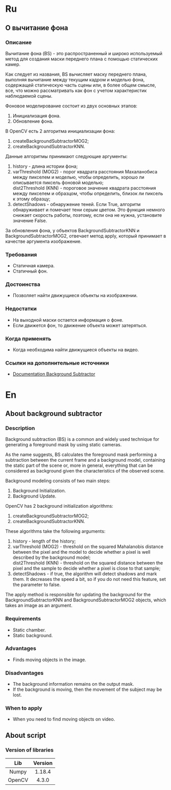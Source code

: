 # Ru
## О вычитание фона 
### Описание
Вычитание фона (BS) - это распространенный и широко используемый метод для создания маски переднего плана с помощью статических камер.

Как следует из названия, BS вычисляет маску переднего плана, выполняя вычитание между текущим кадром и моделью фона, содержащей статическую часть сцены или, в более общем смысле, все, что можно рассматривать как фон с учетом характеристик наблюдаемой сцены.

Фоновое моделирование состоит из двух основных этапов:
1. Инициализация фона.
2. Обновление фона.

В OpenCV есть 2 алгоритма инициализации фона:
1. createBackgroundSubtractorMOG2;
2. createBackgroundSubtractorKNN.

Данные алгоритмы принимают следующие аргументы:
1. history - длина истории фона;
2. varThreshold (MOG2) - порог квадрата расстояния Махаланобиса между пикселем и моделью, чтобы определить, хорошо ли описывается пиксель фоновой моделью;<br>
   dist2Threshold (KNN) - пороговое значение квадрата расстояния между пикселем и образцом, чтобы определить, близок ли пиксель к этому образцу;
3. detectShadows - обнаружение теней. Если True, алгоритм обнаруживает и помечает тени серым цветом. Это функция немного снижает скорость работы, поэтому, если она не нужна, установите значение False.

За обновления фона, у объектов BackgroundSubtractorKNN и BackgroundSubtractorMOG2, отвечает метод apply, который принимает в качестве аргумента изображение.

### Требования
+ Статичная камера.
+ Статичный фон. 

### Достоинства
+ Позволяет найти движущиеся объекты на изображении.

### Недостатки 
+ На выходной маски остается информация о фоне.
+ Если движется фон, то движение объекта может затеряться.

### Когда применять
+ Когда необходима найти движущиеся объекты на видео.

### Ссылки на дополнительные источники
* [Documentation Background Subtractor](https://docs.opencv.org/master/de/de1/group__video__motion.html)


# En
## About background subtractor
### Description
Background subtraction (BS) is a common and widely used technique for generating a foreground mask by using static cameras.

As the name suggests, BS calculates the foreground mask performing a subtraction between the current frame and a background model, containing the static part of the scene or, more in general, everything that can be considered as background given the characteristics of the observed scene.

Background modeling consists of two main steps:
1. Background Initialization.
2. Background Update.

OpenCV has 2 background initialization algorithms:
1. createBackgroundSubtractorMOG2;
2. createBackgroundSubtractorKNN.

These algorithms take the following arguments:
1. history - length of the history;
2. varThreshold (MOG2) - threshold on the squared Mahalanobis distance between the pixel and the model to decide whether a pixel is well described by the background model;<br>
   dist2Threshold (KNN) - threshold on the squared distance between the pixel and the sample to decide whether a pixel is close to that sample;
3. detectShadows - if true, the algorithm will detect shadows and mark them. It decreases the speed a bit, so if you do not need this feature, set the parameter to false.

The apply method is responsible for updating the background for the BackgroundSubtractorKNN and BackgroundSubtractorMOG2 objects, which takes an image as an argument.

### Requirements
+ Static chamber.
+ Static background.

### Advantages
+ Finds moving objects in the image.

### Disadvantages
+ The background information remains on the output mask.
+ If the background is moving, then the movement of the subject may be lost.

### When to apply
+ When you need to find moving objects on video.


## About script
### Version of libraries
| Lib    	| 	Version
| :-------:	| :-------:
| Numpy	    |	1.18.4
| OpenCV	|	 4.3.0



